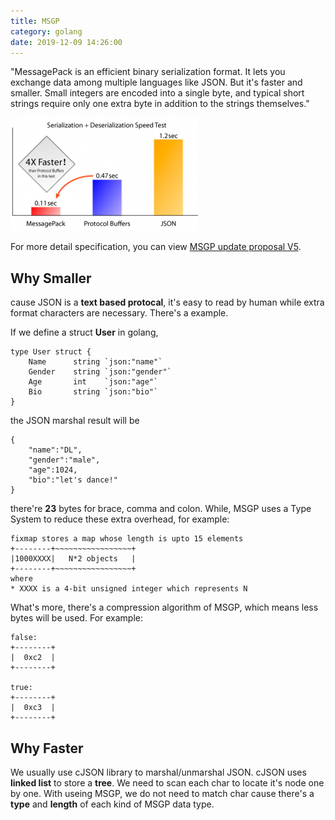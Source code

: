 ```yaml
---
title: MSGP
category: golang
date: 2019-12-09 14:26:00
---
```


"MessagePack is an efficient binary serialization format. It lets you exchange data among multiple languages like JSON. But it's faster and smaller. Small integers are encoded into a single byte, and typical short strings require only one extra byte in addition to the strings themselves."

![Speed Test](/images/msgp-speed.png)

For more detail specification, you can view [MSGP update proposal V5](https://gist.github.com/frsyuki/543255).

## Why Smaller
cause JSON is a __text based protocal__, it's easy to read by human while extra format characters are necessary. There's a example.

If we define a struct __User__ in golang,
```
type User struct {
	Name      string `json:"name"`
	Gender    string `json:"gender"`
	Age       int    `json:"age"`
	Bio       string `json:"bio"`
}

```

the JSON marshal result will be
```
{
    "name":"DL",
    "gender":"male",
    "age":1024,
    "bio":"let's dance!"
}
```
there're __23__ bytes for brace, comma and colon. While, MSGP uses a Type System to reduce these extra overhead, for example:

```
fixmap stores a map whose length is upto 15 elements
+--------+~~~~~~~~~~~~~~~~~+
|1000XXXX|   N*2 objects   |
+--------+~~~~~~~~~~~~~~~~~+
where
* XXXX is a 4-bit unsigned integer which represents N
```
What's more, there's a compression algorithm of MSGP, which means less bytes will be used. For example:

```
false:
+--------+
|  0xc2  |
+--------+

true:
+--------+
|  0xc3  |
+--------+

```

## Why Faster
We usually use cJSON library to marshal/unmarshal JSON. cJSON uses __linked list__ to store a __tree__. We need to scan each char to locate it's node one by one. With useing MSGP, we do not need to match char cause there's a __type__ and __length__ of each kind of MSGP data type.

